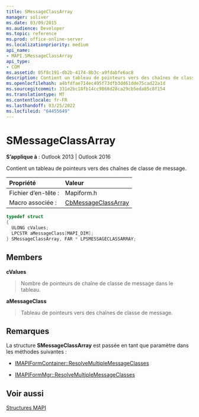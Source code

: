 ```yaml
---
title: SMessageClassArray
manager: soliver
ms.date: 03/09/2015
ms.audience: Developer
ms.topic: reference
ms.prod: office-online-server
ms.localizationpriority: medium
api_name:
- MAPI.SMessageClassArray
api_type:
- COM
ms.assetid: 05f8c191-db2b-4174-8b3c-a9fdabfe6ac8
description: Contient un tableau de pointeurs vers des chaînes de classe de message pour Outlook 2013 et Outlook 2016.
ms.openlocfilehash: a4bfdfae714ec495f73dfb3dd61dde75cad22a1d
ms.sourcegitcommit: 331e2bc18fb14cc9868d28ca29cb5eda85c8f154
ms.translationtype: MT
ms.contentlocale: fr-FR
ms.lasthandoff: 03/25/2022
ms.locfileid: "64455649"
---
```

# <a name="smessageclassarray"></a>SMessageClassArray

  
  
**S’applique à** : Outlook 2013 | Outlook 2016 
  
Contient un tableau de pointeurs vers des chaînes de classe de message.
  
|Propriété |Valeur |
|:-----|:-----|
|Fichier d’en-tête :  <br/> |Mapiform.h  <br/> |
|Macro associée :  <br/> |[CbMessageClassArray](cbmessageclassarray.md) <br/> |
   
```cpp
typedef struct 
{
  ULONG cValues;
  LPCSTR aMessageClass[MAPI_DIM];
} SMessageClassArray, FAR * LPSMESSAGECLASSARRAY;

```

## <a name="members"></a>Members

 **cValues**
  
> Nombre de pointeurs de chaîne de classe de message dans le tableau.
    
 **aMessageClass**
  
> Tableau de pointeurs vers des chaînes de classe de message.
    
## <a name="remarks"></a>Remarques

La structure **SMessageClassArray** est passée en tant que paramètre dans les méthodes suivantes : 
  
- [IMAPIFormContainer::ResolveMultipleMessageClasses](imapiformcontainer-resolvemultiplemessageclasses.md)
    
- [IMAPIFormMgr::ResolveMultipleMessageClasses](imapiformmgr-resolvemultiplemessageclasses.md)
    
## <a name="see-also"></a>Voir aussi



[Structures MAPI](mapi-structures.md)

